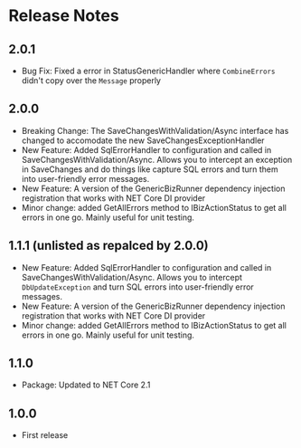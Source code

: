 # Release Notes

## 2.0.1

- Bug Fix: Fixed a error in StatusGenericHandler where `CombineErrors` didn't copy over the `Message` properly

## 2.0.0

- Breaking Change: The SaveChangesWithValidation/Async interface has changed to accomodate the new SaveChangesExceptionHandler
- New Feature: Added SqlErrorHandler to configuration and called in SaveChangesWithValidation/Async.
Allows you to intercept an exception in SaveChanges and do things like capture 
SQL errors and turn them into user-friendly error messages.
- New Feature: A version of the GenericBizRunner dependency injection registration that works with NET Core DI provider 
- Minor change: added GetAllErrors method to IBizActionStatus to get all errors in one go.
Mainly useful for unit testing. 

## 1.1.1 (unlisted as repalced by 2.0.0)

- New Feature: Added SqlErrorHandler to configuration and called in SaveChangesWithValidation/Async.
Allows you to intercept `DbUpdateException` and turn SQL errors into user-friendly error messages.
- New Feature: A version of the GenericBizRunner dependency injection registration that works with NET Core DI provider 
- Minor change: added GetAllErrors method to IBizActionStatus to get all errors in one go.
Mainly useful for unit testing. 

## 1.1.0

- Package: Updated to NET Core 2.1

## 1.0.0 

- First release